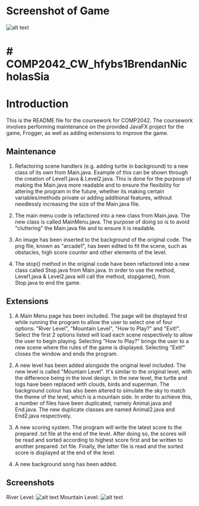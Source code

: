 # Screenshot of Game
![alt text](https://raw.githubusercontent.com/hirish99/Frogger-Arcade-Game/master/arcade.png)
# # COMP2042_CW_hfybs1BrendanNicholasSia

# Introduction

This is the README file for the coursework for COMP2042. The coursework involves performing maintenance on the provided JavaFX project for the game, Frogger, as well as adding extensions to improve the game.

## Maintenance

1.  Refactoring scene handlers (e.g. adding turtle in background) to a new class of its own from Main.java. Example of this can be shown through the creation of Level1.java & Level2.java. This is done for the purpose of making the Main.java more readable and to ensure the flexibility for altering the program in the future, whether its making certain variables/methods private or adding additional features, without needlessly increasing the size of the Main.java file.
    
2.  The main menu code is refactored into a new class from Main.java. The new class is called MainMenu.java. The purpose of doing so is to avoid "cluttering" the Main.java file and to ensure it is readable.
    
3.  An image has been inserted to the background of the original code. The png file, known as "arcade1", has been edited to fit the scene, such as obstacles, high score counter and other elements of the level.
    
4.  The stop() method in the original code have been refactored into a new class called Stop.java from Main.java. In order to use the method, Level1.java & Level2.java will call the method, stopgame(), from Stop.java to end the game.
## Extensions
1. A Main Menu page has been included. The page will be displayed first while running the program to allow the user to select one of four options: "River Level", "Mountain Level", "How to Play?" and "Exit!". Select the first 2 options listed will load each scene respectively to allow the user to begin playing. Selecting "How to Play?" brings the user to a new scene where the rules of the game is displayed. Selecting "Exit!" closes the window and ends the program.  

2. A new level has been added alongside the original level included. The new level is called "Mountain Level". It's similar to the original level, with the difference being in the level design. In the new level, the turtle and logs have been replaced with clouds, birds and superman. The background colour has also been altered to simulate the sky to match the theme of the level, which is a mountain side. In order to achieve this, a number of files have been duplicated, namely Animal.java and End.java. The new duplicate classes are named Animal2.java and End2.java respectively. 

3. A new scoring system. The program will write the latest score to the prepared .txt file at the end of the level. After doing so, the scores will be read and sorted according to highest score first and be written to another prepared .txt file. Finally, the latter file is read and the sorted score is displayed at the end of the level.

4. A new background song has been added.

## Screenshots
River Level:
![alt text](https://github.com/brennic/COMP2042_CW_hfybs1BrendanNicholasSia/blob/master/game1.png?raw=true)
Mountain Level:
![alt text](https://github.com/brennic/COMP2042_CW_hfybs1BrendanNicholasSia/blob/master/game2.png?raw=true)

